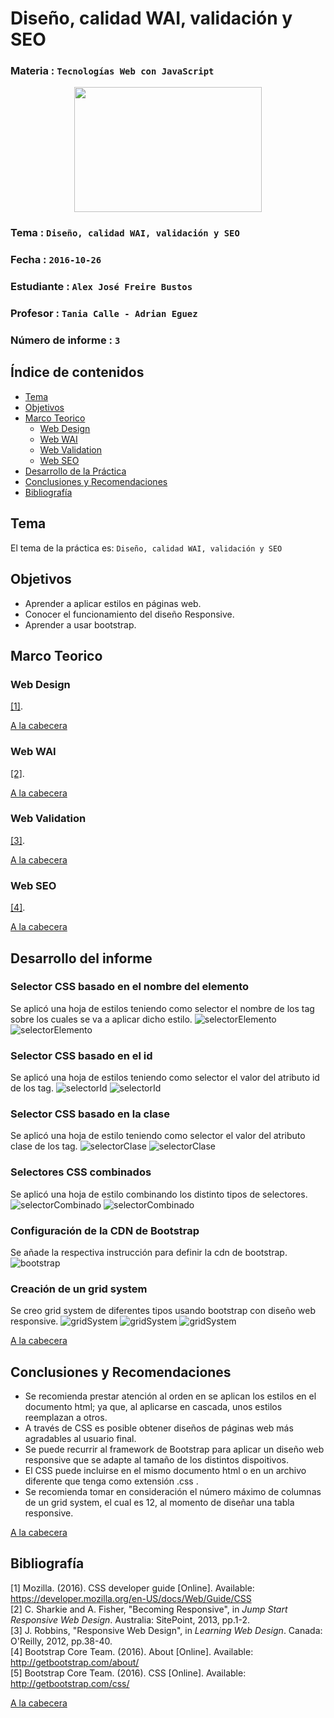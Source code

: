 # Diseño, calidad WAI, validación y SEO

### Materia : `Tecnologías Web con JavaScript`

<p align="center">
<img src="http://www.javatpoint.com/images/javascript/javascript_logo.png" width="300" height="200">
</p>

### Tema : `Diseño, calidad WAI, validación y SEO` 
### Fecha : `2016-10-26`
### Estudiante : `Alex José Freire Bustos`
### Profesor : `Tania Calle - Adrian Eguez`
### Número de informe : `3`

<a name="cabecera"></a>
## Índice de contenidos


- <a href="#tema">Tema</a>
- <a href="#objetivos">Objetivos</a>
- <a href="#marco-teorico">Marco Teorico</a>
  * <a href="#webdesign">Web Design</a>
  * <a href="#webwai">Web WAI</a>
  * <a href="#webvalidation">Web Validation</a>
  * <a href="#webseo">Web SEO</a>
- <a href="#desarrollo">Desarrollo de la Práctica</a>
- <a href="#conrec">Conclusiones y Recomendaciones</a> 
- <a href="#bibliografia">Bibliografía</a>

<a name="tema"></a>
## Tema
El tema de la práctica es: `Diseño, calidad WAI, validación y SEO`

<a name="objetivos"></a>
## Objetivos

- Aprender a aplicar estilos en páginas web.
- Conocer el funcionamiento del diseño Responsive.
- Aprender a usar bootstrap.

<a name="marco-teorico"></a>
## Marco Teorico
<a name="webdesign"></a>
### Web Design
 <a href="#1">[1]</a>.

<a href="#cabecera">A la cabecera</a>
<a name="webwai"></a>
### Web WAI
 <a href="#2">[2]</a>. 

<a href="#cabecera">A la cabecera</a>
<a name="webvalidation"></a>
### Web Validation
 <a href="#3">[3]</a>.

<a href="#cabecera">A la cabecera</a>
<a name="webseo"></a>
### Web SEO
 <a href="#4">[4]</a>.

<a href="#cabecera">A la cabecera</a>

<a name="desarrollo"></a>
## Desarrollo del informe

### Selector CSS basado en el nombre del elemento
Se aplicó una hoja de estilos teniendo como selector el nombre de los tag sobre los cuales se va a aplicar dicho estilo.
![selectorElemento](https://github.com/afre/TecnologiasWebJavascript/blob/02-html/Informe/Imagenes/selectorElemento.jpg?raw=true)
![selectorElemento](https://github.com/afre/TecnologiasWebJavascript/blob/02-html/Informe/Imagenes/selectorElemento2.jpg?raw=true)

### Selector CSS basado en el id
Se aplicó una hoja de estilos teniendo como selector el valor del atributo id de los tag.
![selectorId](https://github.com/afre/TecnologiasWebJavascript/blob/02-html/Informe/Imagenes/selectorId.jpg?raw=true)
![selectorId](https://github.com/afre/TecnologiasWebJavascript/blob/02-html/Informe/Imagenes/selectorId2.jpg?raw=true)

### Selector CSS basado en la clase
Se aplicó una hoja de estilo teniendo como selector el valor del atributo clase de los tag.
![selectorClase](https://github.com/afre/TecnologiasWebJavascript/blob/02-html/Informe/Imagenes/selectorClase.jpg?raw=true)
![selectorClase](https://github.com/afre/TecnologiasWebJavascript/blob/02-html/Informe/Imagenes/selectorClase2.jpg?raw=true)

### Selectores CSS combinados
Se aplicó una hoja de estilo combinando los distinto tipos de selectores.
![selectorCombinado](https://github.com/afre/TecnologiasWebJavascript/blob/02-html/Informe/Imagenes/selectorCombinado.jpg?raw=true)
![selectorCombinado](https://github.com/afre/TecnologiasWebJavascript/blob/02-html/Informe/Imagenes/selectorCombinado2.jpg?raw=true)

### Configuración de la CDN de Bootstrap
Se añade la respectiva instrucción para definir la cdn de bootstrap.
![bootstrap](https://github.com/afre/TecnologiasWebJavascript/blob/02-html/Informe/Imagenes/cdnBootstrap.jpg?raw=true)

### Creación de un grid system
Se creo grid system de diferentes tipos usando bootstrap con diseño web responsive.
![gridSystem](https://github.com/afre/TecnologiasWebJavascript/blob/02-html/Informe/Imagenes/gridSystem.jpg?raw=true)
![gridSystem](https://github.com/afre/TecnologiasWebJavascript/blob/02-html/Informe/Imagenes/gridSystem2.jpg?raw=true)
![gridSystem](https://github.com/afre/TecnologiasWebJavascript/blob/02-html/Informe/Imagenes/gridSystem3.jpg?raw=true)

<a href="#cabecera">A la cabecera</a>

<a name="conrec"></a>
## Conclusiones y Recomendaciones

- Se recomienda prestar atención al orden en se aplican los estilos en el documento html; ya que, al aplicarse en cascada, unos estilos 
reemplazan a otros.
- A través de CSS es posible obtener diseños de páginas web más agradables al usuario final.
- Se puede recurrir al framework de Bootstrap para aplicar un diseño web responsive que se adapte al tamaño de los distintos dispoitivos.
- El CSS puede incluirse en el mismo documento html o en un archivo diferente que tenga como extensión .css .
- Se recomienda tomar en consideración el número máximo de columnas de un grid system, el cual es 12, al momento de diseñar una tabla responsive.

<a href="#cabecera">A la cabecera</a>

<a name="bibliografia"></a>
## Bibliografía

<a name="1">[1] Mozilla. (2016). CSS developer guide 
[Online]. Available: https://developer.mozilla.org/en-US/docs/Web/Guide/CSS</a>  
<a name="1">[2] C. Sharkie and A. Fisher, "Becoming Responsive", in _Jump Start Responsive Web Design_. 
Australia: SitePoint, 2013, pp.1-2.</a>  
<a name="3">[3] J. Robbins, "Responsive Web Design", in _Learning Web Design_. 
Canada: O'Reilly, 2012, pp.38-40.</a>  
<a name="4">[4] Bootstrap Core Team. (2016). About 
[Online]. Available: http://getbootstrap.com/about/</a>  
<a name="5">[5] Bootstrap Core Team. (2016). CSS 
[Online]. Available: http://getbootstrap.com/css/</a>  

<a href="#cabecera">A la cabecera</a>
